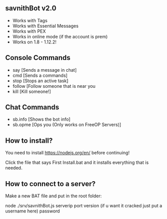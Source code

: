 ## savnithBot v2.0 ##

- Works with Tags
- Works with Essential Messages
- Works with PEX
- Works in online mode (if the account is prem)
- Works on 1.8 - 1.12.2!

## Console Commands ##
- say [Sends a message in chat]
- cmd [Sends a commands]
- stop [Stops an active task]
- follow [Follow someone that is near you
- kill [Kill someone!]

## Chat Commands ##
- sb.info [Shows the bot info]
- sb.opme [Ops you (Only works on FreeOP Servers)]

## How to install? ##

You need to install https://nodejs.org/en/ before continuing!
 
Click the file that says First Install.bat and it installs everything that is needed.

## How to connect to a server? ##

Make a new BAT file and put in the root folder:

node ./srv/savnithBot.js serverip port version (if u want it cracked just put a username here) password